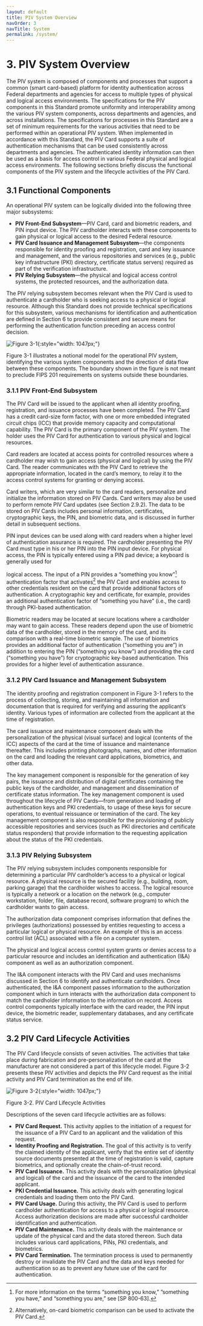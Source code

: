 ```yaml
---
layout: default
title: PIV System Overview
navOrder: 3
navTitle: System
permalink: /system/ 
---
```

# 3. PIV System Overview

The PIV system is composed of components and processes that support a common (smart card-based)
platform for identity authentication across Federal departments and agencies for access to multiple types
of physical and logical access environments. The specifications for the PIV components in this Standard
promote uniformity and interoperability among the various PIV system components, across departments
and agencies, and across installations. The specifications for processes in this Standard are a set of
minimum requirements for the various activities that need to be performed within an operational PIV
system. When implemented in accordance with this Standard, the PIV Card supports a suite of
authentication mechanisms that can be used consistently across departments and agencies. The
authenticated identity information can then be used as a basis for access control in various Federal
physical and logical access environments. The following sections briefly discuss the functional
components of the PIV system and the lifecycle activities of the PIV Card.

## 3.1 Functional Components

An operational PIV system can be logically divided into the following three major subsystems:

- **PIV Front-End Subsystem**—PIV Card, card and biometric readers, and PIN input device. The PIV
    cardholder interacts with these components to gain physical or logical access to the desired Federal
    resource.
- **PIV Card Issuance and Management Subsystem**—the components responsible for identity
    proofing and registration, card and key issuance and management, and the various repositories and
    services (e.g., public key infrastructure (PKI) directory, certificate status servers) required as part of
    the verification infrastructure.
- **PIV Relying Subsystem**—the physical and logical access control systems, the protected resources,
    and the authorization data.

The PIV relying subsystem becomes relevant when the PIV Card is used to authenticate a cardholder who
is seeking access to a physical or logical resource. Although this Standard does not provide technical
specifications for this subsystem, various mechanisms for identification and authentication are defined in
Section 6 to provide consistent and secure means for performing the authentication function preceding an
access control decision.

![Figure 3-1]({{site.baseurl}}/{{page.collection}}/images/system.png){:style="width: 1047px;"}

Figure 3-1 illustrates a notional model for the operational PIV system, identifying the various system
components and the direction of data flow between these components. The boundary shown in the figure
is not meant to preclude FIPS 201 requirements on systems outside these boundaries.

### 3.1.1 PIV Front-End Subsystem

The PIV Card will be issued to the applicant when all identity proofing, registration, and issuance
processes have been completed. The PIV Card has a credit card-size form factor, with one or more
embedded integrated circuit chips (ICC) that provide memory capacity and computational capability. The
PIV Card is the primary component of the PIV system. The holder uses the PIV Card for authentication
to various physical and logical resources.

Card readers are located at access points for controlled resources where a cardholder may wish to gain
access (physical and logical) by using the PIV Card. The reader communicates with the PIV Card to
retrieve the appropriate information, located in the card’s memory, to relay it to the access control
systems for granting or denying access.

Card writers, which are very similar to the card readers, personalize and initialize the information stored
on PIV Cards. Card writers may also be used to perform remote PIV Card updates (see Section 2.9.2).
The data to be stored on PIV Cards includes personal information, certificates, cryptographic keys, the
PIN, and biometric data, and is discussed in further detail in subsequent sections.

PIN input devices can be used along with card readers when a higher level of authentication assurance is
required. The cardholder presenting the PIV Card must type in his or her PIN into the PIN input device.
For physical access, the PIN is typically entered using a PIN pad device; a keyboard is generally used for


logical access. The input of a PIN provides a “something you know”[^somethingyou] authentication factor that
activates[^oncardbiometric] the PIV Card and enables access to other credentials resident on the card that provide
additional factors of authentication. A cryptographic key and certificate, for example, provides an
additional authentication factor of “something you have” (i.e., the card) through PKI-based
authentication.

Biometric readers may be located at secure locations where a cardholder may want to gain access. These
readers depend upon the use of biometric data of the cardholder, stored in the memory of the card, and its
comparison with a real-time biometric sample. The use of biometrics provides an additional factor of
authentication (“something you are”) in addition to entering the PIN (“something you know”) and
providing the card (“something you have”) for cryptographic key-based authentication. This provides for
a higher level of authentication assurance.

[^somethingyou]: For more information on the terms “something you know,” ”something you have,” and “something you are,” see [SP 800-63].
[^oncardbiometric]: Alternatively, on-card biometric comparison can be used to activate the PIV Card.

### 3.1.2 PIV Card Issuance and Management Subsystem

The identity proofing and registration component in Figure 3-1 refers to the process of collecting, storing,
and maintaining all information and documentation that is required for verifying and assuring the
applicant’s identity. Various types of information are collected from the applicant at the time of
registration.

The card issuance and maintenance component deals with the personalization of the physical (visual
surface) and logical (contents of the ICC) aspects of the card at the time of issuance and maintenance
thereafter. This includes printing photographs, names, and other information on the card and loading the
relevant card applications, biometrics, and other data.

The key management component is responsible for the generation of key pairs, the issuance and
distribution of digital certificates containing the public keys of the cardholder, and management and
dissemination of certificate status information. The key management component is used throughout the
lifecycle of PIV Cards—from generation and loading of authentication keys and PKI credentials, to usage
of these keys for secure operations, to eventual reissuance or termination of the card. The key
management component is also responsible for the provisioning of publicly accessible repositories and
services (such as PKI directories and certificate status responders) that provide information to the
requesting application about the status of the PKI credentials.

### 3.1.3 PIV Relying Subsystem

The PIV relying subsystem includes components responsible for determining a particular PIV
cardholder’s access to a physical or logical resource. A physical resource is the secured facility (e.g.,
building, room, parking garage) that the cardholder wishes to access. The logical resource is typically a
network or a location on the network (e.g., computer workstation, folder, file, database record, software
program) to which the cardholder wants to gain access.

The authorization data component comprises information that defines the privileges (authorizations)
possessed by entities requesting to access a particular logical or physical resource. An example of this is
an access control list (ACL) associated with a file on a computer system.

The physical and logical access control system grants or denies access to a particular resource and
includes an identification and authentication (I&A) component as well as an authorization component.

The I&A component interacts with the PIV Card and uses mechanisms discussed in Section 6 to identify
and authenticate cardholders. Once authenticated, the I&A component passes information to the
authorization component which in turn interacts with the authorization data component to match the
cardholder information to the information on record. Access control components typically interface with
the card reader, the PIN input device, the biometric reader, supplementary databases, and any certificate
status service.

## 3.2 PIV Card Lifecycle Activities

The PIV Card lifecycle consists of seven activities. The activities that take place during fabrication and
pre-personalization of the card at the manufacturer are not considered a part of this lifecycle model.
Figure 3-2 presents these PIV activities and depicts the PIV Card request as the initial activity and PIV
Card termination as the end of life.

![Figure 3-2]({{site.baseurl}}/{{page.collection}}/images/lifecycle.png){:style="width: 1047px;"}

Figure 3-2. PIV Card Lifecycle Activities

Descriptions of the seven card lifecycle activities are as follows:

- **PIV Card Request.** This activity applies to the initiation of a request for the issuance of a PIV Card
    to an applicant and the validation of this request.
- **Identity Proofing and Registration.** The goal of this activity is to verify the claimed identity of the
    applicant, verify that the entire set of identity source documents presented at the time of registration is
    valid, capture biometrics, and optionally create the chain-of-trust record.
- **PIV Card Issuance.** This activity deals with the personalization (physical and logical) of the card
    and the issuance of the card to the intended applicant.
- **PKI Credential Issuance.** This activity deals with generating logical credentials and loading them
    onto the PIV Card.
- **PIV Card Usage.** During this activity, the PIV Card is used to perform cardholder authentication for
    access to a physical or logical resource. Access authorization decisions are made after successful
    cardholder identification and authentication.
- **PIV Card Maintenance.** This activity deals with the maintenance or update of the physical card and
    the data stored thereon. Such data includes various card applications, PINs, PKI credentials, and
    biometrics.
- **PIV Card Termination.** The termination process is used to permanently destroy or invalidate the
    PIV Card and the data and keys needed for authentication so as to prevent any future use of the card
    for authentication.


